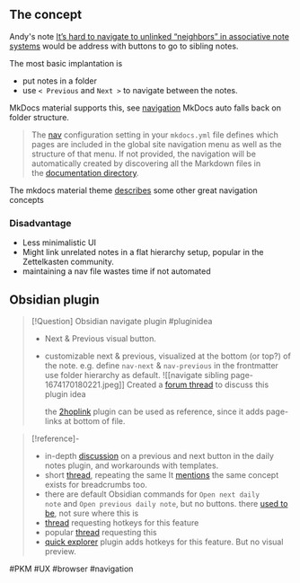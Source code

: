 ## The concept
Andy's note [It’s hard to navigate to unlinked “neighbors” in associative note systems](https://notes.andymatuschak.org/zT6iA52811NuLvbU9W8ixeDc3KUqyCT1wN8) would be address with buttons to go to sibling notes.

The most basic implantation is 
- put notes in a folder
- use `< Previous` and `Next >` to navigate between the notes.

MkDocs material supports this, see [navigation](https://squidfunk.github.io/mkdocs-material/setup/setting-up-the-footer/#navigation)
MkDocs auto falls back on folder structure.
>The [nav](https://www.mkdocs.org/user-guide/configuration/#nav) configuration setting in your `mkdocs.yml` file defines which pages are included in the global site navigation menu as well as the structure of that menu. If not provided, the navigation will be automatically created by discovering all the Markdown files in the [documentation directory](https://www.mkdocs.org/user-guide/configuration/#docs_dir).

The mkdocs material theme  [describes](https://squidfunk.github.io/mkdocs-material/setup/setting-up-navigation/) some other great navigation concepts

### Disadvantage
- Less minimalistic UI
- Might link unrelated notes in a flat hierarchy setup, popular in the Zettelkasten community.
- maintaining a nav file wastes time if not automated

## Obsidian plugin

> [!Question] Obsidian navigate plugin #pluginidea
> - Next & Previous visual button.
> - customizable next & previous, visualized at the bottom (or top?) of the note.
>   e.g. define `nav-next` & `nav-previous` in the frontmatter
>   use folder hierarchy as default.
>   ![[navigate sibling page-1674170180221.jpeg]]
>   Created a [forum thread](https://forum.obsidian.md/t/navigate-sibling-page-previous-next/52701) to discuss this plugin idea
>   
>   the [2hoplink](https://github.com/tokuhirom/obsidian-2hop-links-plugin) plugin can be used as reference, since it adds page-links at bottom of file.

> [!reference]- 
> - in-depth [discussion](https://forum.obsidian.md/t/daily-notes-next-previous/4573/13) on a previous and next button in the daily notes plugin, and workarounds with templates.
> - short [thread](https://forum.obsidian.md/t/automatic-next-and-previous-sibling-for-breadcrumbs/40469), repeating the same
>   It [mentions](https://breadcrumbs-wiki.onrender.com/docs/Alternative%20Hierarchies/Hierarchy%20Notes) the same concept exists for breadcrumbs too.
> - there are default Obsidian commands for `Open next daily note` and `Open previous daily note`, but no buttons. there [used to be](https://forum.obsidian.md/t/daily-notes-next-and-previous-fail-when-using-folder-in-template/27623), not sure where this is
> - [thread](https://forum.obsidian.md/t/is-there-a-shortcut-for-opening-next-note/23812/2) requesting hotkeys for this feature
> - popular [thread](https://forum.obsidian.md/t/iterate-through-files-in-the-file-sidebar-with-keyboard/629/60) requesting this
> - [quick explorer](https://github.com/pjeby/quick-explorer) plugin adds hotkeys for this feature. But no visual preview.

#PKM #UX #browser #navigation